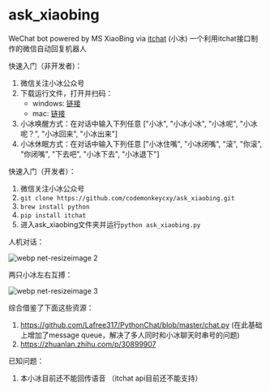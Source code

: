 # ask_xiaobing
WeChat bot powered by MS XiaoBing via [itchat](https://github.com/littlecodersh/ItChat) (小冰) 
一个利用itchat接口制作的微信自动回复机器人

快速入门（非开发者)：
1. 微信关注小冰公众号
2. 下载运行文件，打开并扫码：
    - windows: [链接](https://github.com/codemonkeycxy/ask_xiaobing/blob/master/dist/ask_xiaobing_win-64.exe)
    - mac: [链接](https://github.com/codemonkeycxy/ask_xiaobing/blob/master/dist/ask_xiaobing_mac.zip)
3. 小冰唤醒方式：在对话中输入下列任意 ["小冰", "小冰小冰", "小冰呢", "小冰呢？", "小冰回来", "小冰出来"]
4. 小冰休眠方式：在对话中输入下列任意 ["小冰住嘴", "小冰闭嘴", "滚", "你滚", "你闭嘴", "下去吧", "小冰下去", "小冰退下"]

快速入门（开发者）：
1. 微信关注小冰公众号
2. `git clone https://github.com/codemonkeycxy/ask_xiaobing.git`
3. `brew install python`
4. `pip install itchat`
5. 进入ask_xiaobing文件夹并运行`python ask_xiaobing.py`

人机对话：

![webp net-resizeimage 2](https://user-images.githubusercontent.com/32557706/34453150-0cc4b506-ed01-11e7-86d3-e705e12e8bc8.jpg)

两只小冰左右互搏：

![webp net-resizeimage 3](https://user-images.githubusercontent.com/32557706/34457303-6f47b902-ed61-11e7-9e00-62a575ad9faa.jpg)

综合借鉴了下面这些资源：
1. https://github.com/Lafree317/PythonChat/blob/master/chat.py (在此基础上增加了message queue，解决了多人同时和小冰聊天时串号的问题)
2. https://zhuanlan.zhihu.com/p/30899907

已知问题：
1. 本小冰目前还不能回传语音 （itchat api目前还不能支持）
